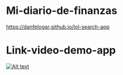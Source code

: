 # Mi-diario-de-finanzas

https://danfelogar.github.io/lol-search-app

# Link-video-demo-app

[![Alt text](https://img.youtube.com/vi/uY86nrUOvHs/0.jpg)](https://www.youtube.com/watch?v=uY86nrUOvHs)